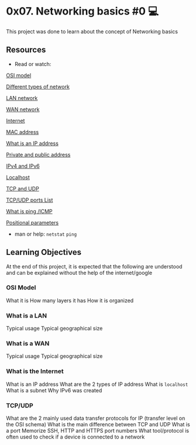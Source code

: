 # 0x07. Networking basics #0 :computer:
This project was done to learn about the concept of Networking basics

## Resources
* Read or watch:

[OSI model](https://intranet.alxswe.com/rltoken/k2uCsynicuNbu1cAQhXqVQ)

[Different types of network](https://intranet.alxswe.com/rltoken/XW3ZGm5Ya_a8XVDXcAKT_A)

[LAN network](https://intranet.alxswe.com/rltoken/en370-Hrwgi_GUvFcg3bKg)

[WAN network](https://intranet.alxswe.com/rltoken/Ah1EKqnINR85lM4P2WnLSw)

[Internet](https://intranet.alxswe.com/rltoken/Lwh9xQxFD4dWh5sIApXI1g)

[MAC address](https://intranet.alxswe.com/rltoken/j-Wp-YRvFTVP04SpIeRzHQ)

[What is an IP address](https://intranet.alxswe.com/rltoken/HaZZvrmGaQ3U7ZLDYgZb6w)

[Private and public address](https://intranet.alxswe.com/rltoken/OPJCZYuWSEXLIZOqU9Uc0A)

[IPv4 and IPv6](https://intranet.alxswe.com/rltoken/M8g-egWLlldTl6Y0QECdwA)

[Localhost](https://intranet.alxswe.com/rltoken/7lj-zoZQ7xFTkj4MTyos_g)

[TCP and UDP](https://intranet.alxswe.com/rltoken/uJbs8E9-FyATfsELpmtTIg)

[TCP/UDP ports List](https://intranet.alxswe.com/rltoken/4PYkqDfOvIZZb9aUPGOOzQ)

[What is ping /ICMP](https://intranet.alxswe.com/rltoken/3zBgO6r2M1Q8lUVt9g8aJw)

[Positional parameters](https://intranet.alxswe.com/rltoken/ZbMHH3jmxFhcrbigVy15iw)
* man or help:
`netstat`
`ping`

## Learning Objectives
At the end of this project, it is expected that the following are understood and can be explained without the help of the internet/google

### OSI Model
What it is
How many layers it has
How it is organized

### What is a LAN
Typical usage
Typical geographical size

### What is a WAN
Typical usage
Typical geographical size

### What is the Internet
What is an IP address
What are the 2 types of IP address
What is `localhost`
What is a subnet
Why IPv6 was created

### TCP/UDP
What are the 2 mainly used data transfer protocols for IP (transfer level on the OSI schema)
What is the main difference between TCP and UDP
What is a port
Memorize SSH, HTTP and HTTPS port numbers
What tool/protocol is often used to check if a device is connected to a network
